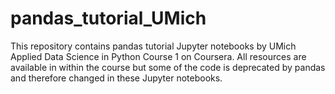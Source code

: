 # pandas_tutorial_UMich
This repository contains pandas tutorial Jupyter notebooks by UMich Applied Data Science in Python Course 1 on Coursera.
All resources are available in within the course but some of the code is deprecated by pandas and therefore changed in these Jupyter notebooks.
